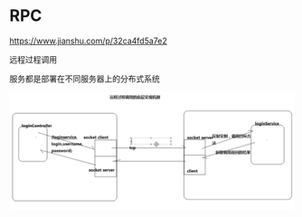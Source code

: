 # RPC

<https://www.jianshu.com/p/32ca4fd5a7e2>

远程过程调用

服务都是部署在不同服务器上的分布式系统

![](./image/rpc.PNG)


